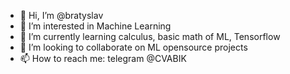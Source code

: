 - 👋 Hi, I’m @bratyslav
- 👀 I’m interested in Machine Learning
- 🌱 I’m currently learning calculus, basic math of ML, Tensorflow
- 💞️ I’m looking to collaborate on ML opensource projects
- 📫 How to reach me: telegram @CVABIK

<!---
bratyslav/bratyslav is a ✨ special ✨ repository because its `README.md` (this file) appears on your GitHub profile.
You can click the Preview link to take a look at your changes.
--->
